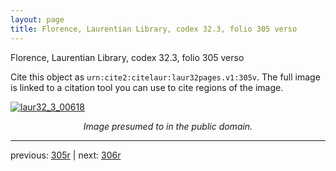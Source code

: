 ```yaml
---
layout: page
title: Florence, Laurentian Library, codex 32.3, folio 305 verso
---
```


Florence, Laurentian Library, codex 32.3, folio 305 verso

Cite this object as `urn:cite2:citelaur:laur32pages.v1:305v`.  The full image is linked to a citation tool you can use to cite regions of the image.

[![laur32_3_00618](http://www.homermultitext.org/iipsrv?IIIF=/project/homer/pyramidal/deepzoom/citelaur/laur32imgs/v1/laur32_3_00618.tif/full/800,/0/default.jpg)](http://www.homermultitext.org/ict2/?urn=urn:cite2:citelaur:laur32imgs.v1:laur32_3_00618) 

<p style="text-align: center; font-style: italic;">Image presumed to in the public domain.</p>

---

previous: [305r](../305r/) | next: [306r](../306r/)